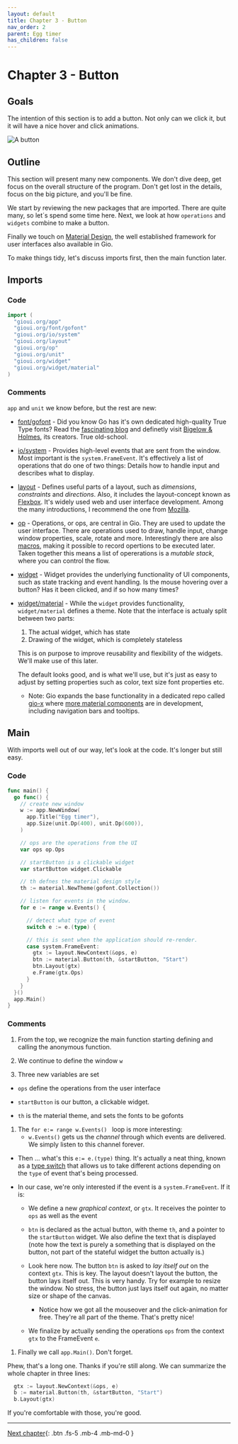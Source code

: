 ```yaml
---
layout: default
title: Chapter 3 - Button
nav_order: 2
parent: Egg timer
has_children: false 
---
```


# Chapter 3 - Button 

## Goals
The intention of this section is to add a button. Not only can we click it, but it will have a nice hover and click animations.

![A button](03_button.gif)

## Outline
This section will present many new components. We don't dive deep, get focus on the overall structure of the program. Don't get lost in the details, focus on the big picture, and you'll be fine.

We start by reviewing the new packages that are imported. There are quite many, so let´s spend some time here. Next, we look at how ```operations``` and ```widgets``` combine to make a button.

Finally we touch on [Material Design](https://material.io/), the well established framework for user interfaces also available in Gio.

To make things tidy, let's discuss imports first, then the main function later.

## Imports

### Code

```go
import (
  "gioui.org/app"
  "gioui.org/font/gofont"
  "gioui.org/io/system"
  "gioui.org/layout"
  "gioui.org/op"
  "gioui.org/unit"
  "gioui.org/widget"
  "gioui.org/widget/material"
)
```

### Comments
```app``` and ```unit``` we know before, but the rest are new:
- [font/gofont](https://pkg.go.dev/gioui.org/font/gofont) - Did you know Go has it's own dedicated high-quality True Type fonts? Read the [fascinating blog](https://blog.golang.org/go-fonts) and definetly visit [Bigelow & Holmes](https://bigelowandholmes.typepad.com), its creators. True old-school.

- [io/system](https://pkg.go.dev/gioui.org/io/system) - Provides high-level events that are sent from the window. Most important is the ```system.FrameEvent```. It's effectively a list of operations that do one of two things: Details how to handle input and describes what to display.
  
- [layout](https://pkg.go.dev/gioui.org/layout) - Defines useful parts of a layout, such as *dimensions*, *constraints* and *directions*. Also, it includes the layout-concept known as [Flexbox](https://pkg.go.dev/gioui.org/layout#Flex). It's widely used web and user interface development. Among the many introductions, I recommend the one from [Mozilla](https://developer.mozilla.org/en-US/docs/Web/CSS/CSS_Flexible_Box_Layout/Basic_Concepts_of_Flexbox). 

- [op](https://pkg.go.dev/gioui.org/op) - Operations, or ops, are central in Gio. They are used to update the user interface. There are operations used to draw, handle input, change window properties, scale, rotate and more. Interestingly there are also [macros](https://pkg.go.dev/gioui.org/op#MacroOp), making it possible to record opertions to be executed later. Taken together this means a list of opererations is a *mutable stack*, where you can control the flow.

- [widget](https://pkg.go.dev/gioui.org/widget) - Widget provides the underlying functionality of UI components, such as state tracking and event handling. Is the mouse hovering over a button? Has it been clicked, and if so how many times? 

- [widget/material](https://pkg.go.dev/gioui.org/widget/material) - While the ```widget``` provides functionality, ```widget/material``` defines a theme. Note that the interface is actualy split between two parts:
  1. The actual widget, which has state
  1. Drawing of the widget, which is completely stateless

  This is on purpose to improve reusability and flexibility of the widgets. We'll make use of this later.
  
  The default looks good, and is what we'll use, but it's just as easy to adjust by setting properties such as color, text size font properties etc.
  
  - Note: Gio expands the base functionality in a dedicated repo called [gio-x](https://pkg.go.dev/gioui.org/x) where [more material components](https://pkg.go.dev/gioui.org/x/component) are in development, including navigation bars and tooltips.


## Main

With imports well out of our way, let's look at the code. It's longer but still easy. 

### Code

```go
func main() {
  go func() {
    // create new window
    w := app.NewWindow(
      app.Title("Egg timer"),
      app.Size(unit.Dp(400), unit.Dp(600)),
    )

    // ops are the operations from the UI
    var ops op.Ops

    // startButton is a clickable widget
    var startButton widget.Clickable

    // th defnes the material design style
    th := material.NewTheme(gofont.Collection())

    // listen for events in the window.
    for e := range w.Events() {

      // detect what type of event
      switch e := e.(type) {

      // this is sent when the application should re-render.
      case system.FrameEvent:
        gtx := layout.NewContext(&ops, e)
        btn := material.Button(th, &startButton, "Start")
        btn.Layout(gtx)
        e.Frame(gtx.Ops)
      }
    }
  }()
  app.Main()
}
```
### Comments

1. From the top, we recognize the main function starting defining and calling the anonymous function.

1. We continue to define the window ` w ` 

1. Three new variables are set

  - ```ops``` define the operations from the user interface

  - ```startButton``` is our button, a clickable widget.
  
  - ```th``` is the material theme, and sets the fonts to be gofonts

1. The `for e:= range w.Events() ` loop is more interesting:
    - ```w.Events()``` gets us the *channel* through which events are delivered. We simply listen to this channel forever.

  - Then ... what's this ` e:= e.(type) ` thing. It's actually a neat thing, known as a [type switch](https://tour.golang.org/methods/16) that allows us to take different actions depending on the ```type``` of event that's being processed.

  - In our case, we're only interested if the event is a ```system.FrameEvent```. If it is:
    
    - We define a new *graphical context*, or ```gtx```. It receives the pointer to ```ops``` as well as the event
    
    - ```btn``` is declared as the actual button, with theme ```th```, and a pointer to the ```startButton``` widget. We also define the text that is displayed (note how the text is purely a something that is displayed on the button, not part of the stateful widget the button actually is.)
    
    - Look here now. The button ```btn``` is asked to *lay itself out* on the context ```gtx```. This is key. The layout doesn't layout the button, the button lays itself out. This is very handy. Try for example to resize the window. No stress, the button just lays itself out again, no matter size or shape of the canvas.
    
      - Notice how we got all the mouseover and the click-animation for free. They're all part of the theme. That's pretty nice!

    - We finalize by actually sending the operations ```ops``` from the context ```gtx``` to the FrameEvent ```e```.

1. Finally we call ` app.Main() `. Don't forget.
    


Phew, that's a long one. Thanks if you're still along. We can summarize the whole chapter in three lines:

```go
  gtx := layout.NewContext(&ops, e)
  b := material.Button(th, &startButton, "Start")
  b.Layout(gtx)
```

If you're comfortable with those, you're good.

---

[Next chapter](04_button_low.md){: .btn .fs-5 .mb-4 .mb-md-0 }
